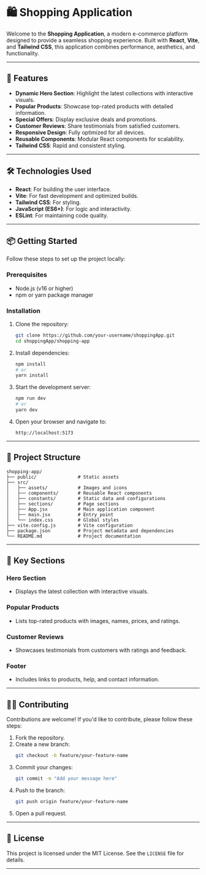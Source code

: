 # 🛍️ Shopping Application

Welcome to the **Shopping Application**, a modern e-commerce platform designed to provide a seamless shopping experience. Built with **React**, **Vite**, and **Tailwind CSS**, this application combines performance, aesthetics, and functionality.

---

## 🚀 Features

- **Dynamic Hero Section**: Highlight the latest collections with interactive visuals.
- **Popular Products**: Showcase top-rated products with detailed information.
- **Special Offers**: Display exclusive deals and promotions.
- **Customer Reviews**: Share testimonials from satisfied customers.
- **Responsive Design**: Fully optimized for all devices.
- **Reusable Components**: Modular React components for scalability.
- **Tailwind CSS**: Rapid and consistent styling.

---

## 🛠️ Technologies Used

- **React**: For building the user interface.
- **Vite**: For fast development and optimized builds.
- **Tailwind CSS**: For styling.
- **JavaScript (ES6+)**: For logic and interactivity.
- **ESLint**: For maintaining code quality.

---

## 📦 Getting Started

Follow these steps to set up the project locally:

### Prerequisites

- Node.js (v16 or higher)
- npm or yarn package manager

### Installation

1. Clone the repository:
   ```bash
   git clone https://github.com/your-username/shoppingApp.git
   cd shoppingApp/shopping-app
   ```

2. Install dependencies:
   ```bash
   npm install
   # or
   yarn install
   ```

3. Start the development server:
   ```bash
   npm run dev
   # or
   yarn dev
   ```

4. Open your browser and navigate to:
   ```
   http://localhost:5173
   ```

---

## 📂 Project Structure

```
shopping-app/
├── public/               # Static assets
├── src/
│   ├── assets/           # Images and icons
│   ├── components/       # Reusable React components
│   ├── constants/        # Static data and configurations
│   ├── sections/         # Page sections
│   ├── App.jsx           # Main application component
│   ├── main.jsx          # Entry point
│   └── index.css         # Global styles
├── vite.config.js        # Vite configuration
├── package.json          # Project metadata and dependencies
└── README.md             # Project documentation
```

---

## 🌟 Key Sections

### Hero Section
- Displays the latest collection with interactive visuals.

### Popular Products
- Lists top-rated products with images, names, prices, and ratings.

### Customer Reviews
- Showcases testimonials from customers with ratings and feedback.

### Footer
- Includes links to products, help, and contact information.

---

## 🧑‍💻 Contributing

Contributions are welcome! If you'd like to contribute, please follow these steps:

1. Fork the repository.
2. Create a new branch:
   ```bash
   git checkout -b feature/your-feature-name
   ```
3. Commit your changes:
   ```bash
   git commit -m "Add your message here"
   ```
4. Push to the branch:
   ```bash
   git push origin feature/your-feature-name
   ```
5. Open a pull request.

---

## 📜 License

This project is licensed under the MIT License. See the `LICENSE` file for details.

---
